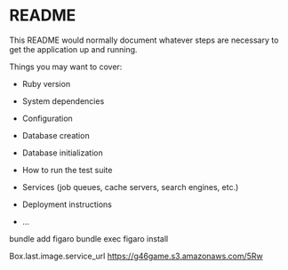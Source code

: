 # README

This README would normally document whatever steps are necessary to get the
application up and running.

Things you may want to cover:

* Ruby version

* System dependencies

* Configuration

* Database creation

* Database initialization

* How to run the test suite

* Services (job queues, cache servers, search engines, etc.)

* Deployment instructions

* ...


bundle add figaro
bundle exec figaro install

Box.last.image.service_url
https://g46game.s3.amazonaws.com/5Rw